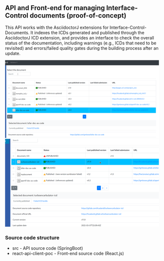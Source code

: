 ## API and Front-end for managing Interface-Control documents (proof-of-concept)

This API works with the AsciidoctorJ extensions for Interface-Control-Documents. It indexes the ICDs generated and published through the AsciidoctorJ ICD extension, and provides an interface to check the overall status of the documentation, including warnings (e.g., ICDs that need to be revisited) and errors/failed quality gates during the building process after an update.

![](img/open_last_version.gif)
![](img/errors-check.gif)


### Source code structure

- src - API source code (SpringBoot)
- react-api-client-poc - Front-end source code (React.js)
